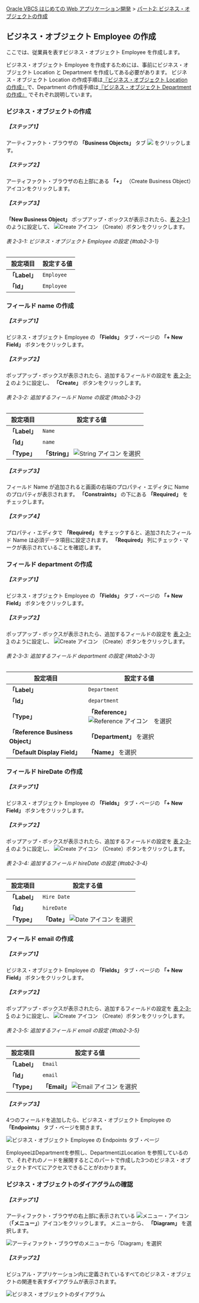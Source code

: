 [Oracle VBCS はじめての Web アプリケーション開発](../../README.md) >
[パート2: ビジネス・オブジェクトの作成](README.md)

## ビジネス・オブジェクト Employee の作成

ここでは、従業員を表すビジネス・オブジェクト Employee を作成します。

ビジネス・オブジェクト Employee を作成するためには、事前にビジネス・オブジェクト Location と Department を作成してある必要があります。
ビジネス・オブジェクト Location の作成手順は[『ビジネス・オブジェクト Location の作成』](create_bo_location.md)で、Department の作成手順は[『ビジネス・オブジェクト Department の作成』](create_bo_department.md) でそれぞれ説明しています。

### ビジネス・オブジェクトの作成

##### 【ステップ 1】

アーティファクト・ブラウザの **「Business Objects」** タブ
<img src="../icons/vbcsca_bo_icon.png">
をクリックします。

##### 【ステップ 2】

アーティファクト・ブラウザの右上部にある **「+」** （Create Business Object）アイコンをクリックします。

##### 【ステップ 3】

**「New Business Object」** ポップアップ・ボックスが表示されたら、[表 2-3-1](#tab2-3-1) のように設定して、
<img src="../icons/vbcsca_create_icon.png" alt="Create アイコン">
（Create）ボタンをクリックします。

###### 表 2-3-1: ビジネス・オブジェクト Employee の設定 {#tab2-3-1}

|設定項目      |設定する値   |
|------------|----------|
|**「Label」**|`Employee`|
|**「Id」**   |`Employee`|

### フィールド name の作成

##### 【ステップ 1】

ビジネス・オブジェクト Employee の **「Fields」** タブ・ページの **「+ New Field」** ボタンをクリックします。

##### 【ステップ 2】

ポップアップ・ボックスが表示されたら、追加するフィールドの設定を [表 2-3-2](#tab2-3-2) のように設定し、 **「Create」** ボタンをクリックします。

###### 表 2-3-2: 追加するフィールド Name の設定 {#tab2-3-2}

|設定項目      |設定する値|
|------------|--------|
|**「Label」**|`Name`  |
|**「Id」**   |`name`  |
|**「Type」** |**「String」** <img src="../icons/vbcsca_textfield_icon.png" alt="String アイコン"> を選択|

##### 【ステップ 3】

フィールド Name が追加されると画面の右端のプロパティ・エディタに Name のプロパティが表示されます。
**「Constraints」** の下にある **「Required」** をチェックします。

##### 【ステップ 4】

プロパティ・エディタで **「Required」** をチェックすると、追加されたフィールド Name は必須データ項目に設定されます。
**「Required」** 列にチェック・マークが表示されていることを確認します。

### フィールド department の作成

##### 【ステップ 1】

ビジネス・オブジェクト Employee の **「Fields」** タブ・ページの **「+ New Field」** ボタンをクリックします。

##### 【ステップ 2】

ポップアップ・ボックスが表示されたら、追加するフィールドの設定を [表 2-3-3](#tab2-3-3) のように設定し、
<img src="../icons/vbcsca_create_icon.png" alt="Create アイコン">
（Create）ボタンをクリックします。

###### 表 2-3-3: 追加するフィールド department の設定 {#tab2-3-3}

|設定項目      |設定する値  |
|------------|----------|
|**「Label」**|`Department`|
|**「Id」**   |`department`|
|**「Type」** |**「Reference」** <img src="../icons/vbcsca_referencefield_icon.png" alt="Reference アイコン">　を選択|
|**「Reference Business Object」**|**「Department」** を選択|
|**「Default Display Field」**    |**「Name」** を選択|

### フィールド hireDate の作成

##### 【ステップ 1】

ビジネス・オブジェクト Employee の **「Fields」** タブ・ページの **「+ New Field」** ボタンをクリックします。

##### 【ステップ 2】

ポップアップ・ボックスが表示されたら、追加するフィールドの設定を [表 2-3-4](#tab2-3-4) のように設定し、
<img src="../icons/vbcsca_create_icon.png" alt="Create アイコン">
（Create）ボタンをクリックします。

###### 表 2-3-4: 追加するフィールド hireDate の設定 {#tab2-3-4}

|設定項目      |設定する値|
|------------|--------|
|**「Label」**|`Hire Date`|
|**「Id」**   |`hireDate` |
|**「Type」** |**「Date」** <img src="../icons/vbcsca_datefield_icon.png" alt="Date アイコン"> を選択|

### フィールド email の作成

##### 【ステップ 1】

ビジネス・オブジェクト Employee の **「Fields」** タブ・ページの **「+ New Field」** ボタンをクリックします。

##### 【ステップ 2】

ポップアップ・ボックスが表示されたら、追加するフィールドの設定を [表 2-3-5](#tab2-3-5) のように設定し、
<img src="../icons/vbcsca_create_icon.png" alt="Create アイコン">
（Create）ボタンをクリックします。

###### 表 2-3-5: 追加するフィールド email の設定 {#tab2-3-5}

|設定項目      |設定する値|
|------------|--------|
|**「Label」**|`Email`|
|**「Id」**   |`email` |
|**「Type」** |**「Email」** <img src="../icons/vbcsca_email_icon.png" alt="Email アイコン"> を選択|

##### 【ステップ 3】

4つのフィールドを追加したら、ビジネス・オブジェクト Employee の **「Endpoints」** タブ・ページを開きます。

![ビジネス・オブジェクト Employee の Endpoints タブ・ページ](images/010.png)

EmployeeはDepartmentを参照し、DepartmentはLocation を参照しているので、それぞれのノードを展開するとこのパートで作成した3つのビジネス・オブジェクトすべてにアクセスできることがわかります。

### ビジネス・オブジェクトのダイアグラムの確認

##### 【ステップ 1】

アーティファクト・ブラウザの右上部に表示されている
<img src="../icons/vbcsca_menu_icon.png" alt="メニュー・アイコン">
（**「メニュー」**）アイコンをクリックします。
メニューから、 **「Diagram」** を選択します。

![アーティファクト・ブラウザのメニューから「Diagram」を選択](images/bo_menu_diagram.png)

##### 【ステップ 2】

ビジュアル・アプリケーション内に定義されているすべてのビジネス・オブジェクトの関連を表すダイアグラムが表示されます。

![ビジネス・オブジェクトのダイアグラム](images/bo_diagram.png)
